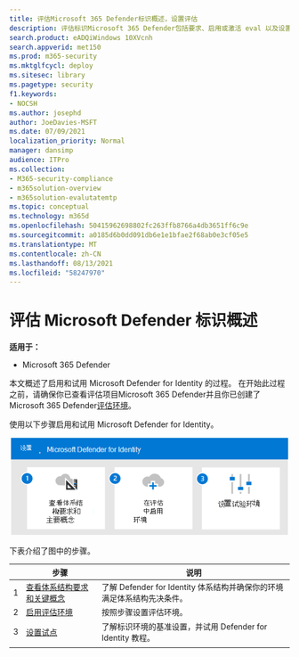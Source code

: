 ```yaml
---
title: 评估Microsoft 365 Defender标识概述，设置评估
description: 评估标识Microsoft 365 Defender包括要求、启用或激活 eval 以及设置试点或测试的步骤。
search.product: eADQiWindows 10XVcnh
search.appverid: met150
ms.prod: m365-security
ms.mktglfcycl: deploy
ms.sitesec: library
ms.pagetype: security
f1.keywords:
- NOCSH
ms.author: josephd
author: JoeDavies-MSFT
ms.date: 07/09/2021
localization_priority: Normal
manager: dansimp
audience: ITPro
ms.collection:
- M365-security-compliance
- m365solution-overview
- m365solution-evalutatemtp
ms.topic: conceptual
ms.technology: m365d
ms.openlocfilehash: 50415962698802fc263ffb8766a4db3651ff6c9e
ms.sourcegitcommit: a0185d6b0dd091db6e1e1bfae2f68ab0e3cf05e5
ms.translationtype: MT
ms.contentlocale: zh-CN
ms.lasthandoff: 08/13/2021
ms.locfileid: "58247970"
---
```

# <a name="evaluate-microsoft-defender-for-identity-overview"></a>评估 Microsoft Defender 标识概述


**适用于：**
- Microsoft 365 Defender

本文概述了启用和试用 Microsoft Defender for Identity 的过程。 在开始此过程之前，请确保你已查看评估项目Microsoft 365 Defender并且你已创建了Microsoft 365 Defender[](eval-overview.md)[评估环境](eval-create-eval-environment.md)。 
<br>

使用以下步骤启用和试用 Microsoft Defender for Identity。

![将 Microsoft Defender for Identity 添加到 Defender 评估环境的步骤](../../media/defender/m365-defender-identity-eval-steps.png)

下表介绍了图中的步骤。

| |步骤  |说明  |
|---------|---------|---------|
|1|[查看体系结构要求和关键概念](eval-defender-identity-architecture.md)    | 了解 Defender for Identity 体系结构并确保你的环境满足体系结构先决条件。       |
|2 |[启用评估环境](eval-defender-identity-enable-eval.md)     |   按照步骤设置评估环境。      |
|3 |[设置试点](eval-defender-identity-pilot.md)     |   了解标识环境的基准设置，并试用 Defender for Identity 教程。     |
||||

